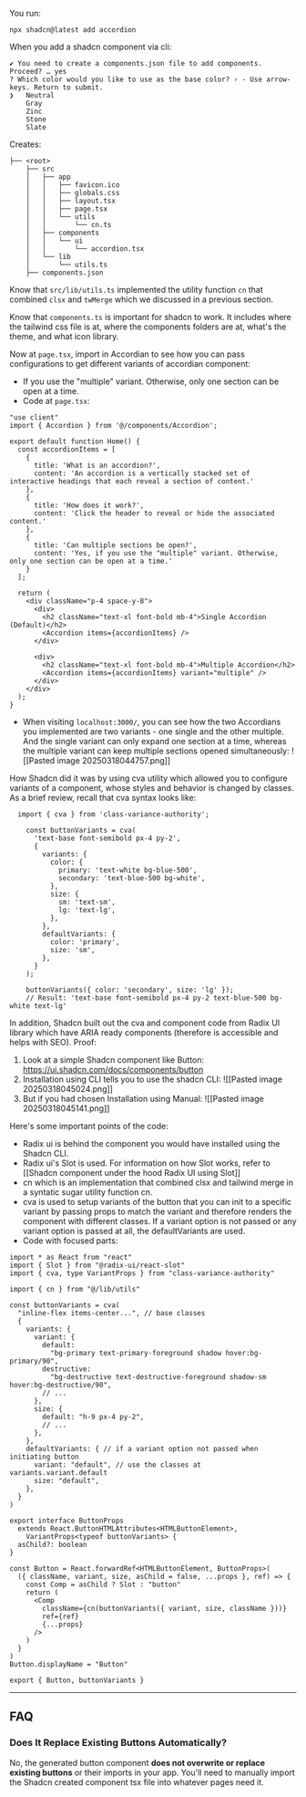 
You run:
```
npx shadcn@latest add accordion
```


When you add a shadcn component via cli:
```
✔ You need to create a components.json file to add components. Proceed? … yes
? Which color would you like to use as the base color? › - Use arrow-keys. Return to submit.
❯   Neutral
    Gray
    Zinc
    Stone
    Slate
```

Creates:
```
├── <root>
    ├── src
    │   ├── app
    │   │   ├── favicon.ico
    │   │   ├── globals.css
    │   │   ├── layout.tsx
    │   │   ├── page.tsx
    │   │   └── utils
    │   │       └── cn.ts
    │   ├── components
    │   │   └── ui
    │   │       └── accordion.tsx
    │   └── lib
    │       └── utils.ts
    ├── components.json
```

Know that `src/lib/utils.ts` implemented the utility function `cn` that combined `clsx` and `twMerge` which we discussed in a previous section.

Know that `components.ts` is important for shadcn to work. It includes where the tailwind css file is at, where the components folders are at, what's the theme, and what icon library.

Now at `page.tsx`, import in Accordian to see how you can pass configurations to get different variants of accordian component:
- If you use the "multiple" variant. Otherwise, only one section can be open at a time.
- Code at `page.tsx`:
```
"use client"
import { Accordion } from '@/components/Accordion';

export default function Home() {
  const accordionItems = [
    {
      title: 'What is an accordion?',
      content: 'An accordion is a vertically stacked set of interactive headings that each reveal a section of content.'
    },
    {
      title: 'How does it work?',
      content: 'Click the header to reveal or hide the associated content.'
    },
    {
      title: 'Can multiple sections be open?',
      content: 'Yes, if you use the "multiple" variant. Otherwise, only one section can be open at a time.'
    }
  ];

  return (
    <div className="p-4 space-y-8">
      <div>
        <h2 className="text-xl font-bold mb-4">Single Accordion (Default)</h2>
        <Accordion items={accordionItems} />
      </div>

      <div>
        <h2 className="text-xl font-bold mb-4">Multiple Accordion</h2>
        <Accordion items={accordionItems} variant="multiple" />
      </div>
    </div>
  );
}
```
- When visiting `localhost:3000/`, you can see how the two Accordians you implemented are two variants - one single and the other multiple. And the single variant can only expand one section at a time, whereas the multiple variant can keep multiple sections opened simultaneously:
  ![[Pasted image 20250318044757.png]]

How Shadcn did it was by using cva utility which allowed you to configure variants of a component, whose styles and behavior is changed by classes. As a brief review, recall that cva syntax looks like:
```
  import { cva } from 'class-variance-authority';
    
    const buttonVariants = cva(
      'text-base font-semibold px-4 py-2',
      {
        variants: {
          color: {
            primary: 'text-white bg-blue-500',
            secondary: 'text-blue-500 bg-white',
          },
          size: {
            sm: 'text-sm',
            lg: 'text-lg',
          },
        },
        defaultVariants: {
          color: 'primary',
          size: 'sm',
        },
      }
    );
    
    buttonVariants({ color: 'secondary', size: 'lg' }); 
    // Result: 'text-base font-semibold px-4 py-2 text-blue-500 bg-white text-lg'
```

In addition, Shadcn built out the cva and component code from Radix UI library which have ARIA ready components (therefore is accessible and helps with SEO). Proof:
1. Look at a simple Shadcn component like Button:
   https://ui.shadcn.com/docs/components/button
2. Installation using CLI tells you to use the shadcn CLI:
   ![[Pasted image 20250318045024.png]]
3. But if you had chosen Installation using Manual:
   ![[Pasted image 20250318045141.png]]

Here's some important points of the code:
- Radix ui is behind the component you would have installed using the Shadcn CLI.
- Radix ui's Slot is used. For information on how Slot works, refer to [[Shadcn component under the hood Radix UI using Slot]]
- cn which is an implementation that combined clsx and tailwind merge in a syntatic sugar utility function cn.
- cva is used to setup variants of the button that you can init to a specific variant by passing props to match the variant and therefore renders the component with different classes. If a variant option is not passed or any variant option is passed at all, the defaultVariants are used.
- Code with focused parts:
```
import * as React from "react"
import { Slot } from "@radix-ui/react-slot"
import { cva, type VariantProps } from "class-variance-authority"

import { cn } from "@/lib/utils"

const buttonVariants = cva(
  "inline-flex items-center...", // base classes
  {
    variants: {
      variant: {
        default:
          "bg-primary text-primary-foreground shadow hover:bg-primary/90",
        destructive:
          "bg-destructive text-destructive-foreground shadow-sm hover:bg-destructive/90",
        // ...
      },
      size: {
        default: "h-9 px-4 py-2",
        // ...
      },
    },
    defaultVariants: { // if a variant option not passed when initiating button
      variant: "default", // use the classes at variants.variant.default
      size: "default",
    },
  }
)

export interface ButtonProps
  extends React.ButtonHTMLAttributes<HTMLButtonElement>,
    VariantProps<typeof buttonVariants> {
  asChild?: boolean
}

const Button = React.forwardRef<HTMLButtonElement, ButtonProps>(
  ({ className, variant, size, asChild = false, ...props }, ref) => {
    const Comp = asChild ? Slot : "button"
    return (
      <Comp
        className={cn(buttonVariants({ variant, size, className }))}
        ref={ref}
        {...props}
      />
    )
  }
)
Button.displayName = "Button"

export { Button, buttonVariants }
```

---

## FAQ

### **Does It Replace Existing Buttons Automatically?**

No, the generated button component **does not overwrite or replace existing buttons** or their imports in your app. You'll need to manually import the Shadcn created component tsx file into whatever pages need it.